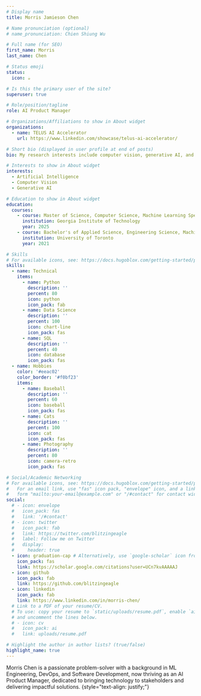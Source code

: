 ```yaml
---
# Display name
title: Morris Jamieson Chen

# Name pronunciation (optional)
# name_pronunciation: Chien Shiung Wu

# Full name (for SEO)
first_name: Morris
last_name: Chen

# Status emoji
status:
  icon: ☕️

# Is this the primary user of the site?
superuser: true

# Role/position/tagline
role: AI Product Manager

# Organizations/Affiliations to show in About widget
organizations:
  - name: TELUS AI Accelerator
    url: https://www.linkedin.com/showcase/telus-ai-accelerator/

# Short bio (displayed in user profile at end of posts)
bio: My research interests include computer vision, generative AI, and all things machine learning.

# Interests to show in About widget
interests:
  - Artificial Intelligence
  - Computer Vision
  - Generative AI

# Education to show in About widget
education:
  courses:
    - course: Master of Science, Computer Science, Machine Learning Specialization
      institution: Georgia Institute of Technology
      year: 2025
    - course: Bachelor's of Applied Science, Engineering Science, Machine Intelligence Option
      institution: University of Toronto
      year: 2021

# Skills
# For available icons, see: https://docs.hugoblox.com/getting-started/page-builder/#icons
skills:
  - name: Technical
    items:
      - name: Python
        description: ''
        percent: 80
        icon: python
        icon_pack: fab
      - name: Data Science
        description: ''
        percent: 100
        icon: chart-line
        icon_pack: fas
      - name: SQL
        description: ''
        percent: 40
        icon: database
        icon_pack: fas
  - name: Hobbies
    color: '#eeac02'
    color_border: '#f0bf23'
    items:
      - name: Baseball
        description: ''
        percent: 60
        icon: baseball
        icon_pack: fas
      - name: Cats
        description: ''
        percent: 100
        icon: cat
        icon_pack: fas
      - name: Photography
        description: ''
        percent: 80
        icon: camera-retro
        icon_pack: fas

# Social/Academic Networking
# For available icons, see: https://docs.hugoblox.com/getting-started/page-builder/#icons
#   For an email link, use "fas" icon pack, "envelope" icon, and a link in the
#   form "mailto:your-email@example.com" or "/#contact" for contact widget.
social:
  # - icon: envelope
  #   icon_pack: fas
  #   link: '/#contact'
  # - icon: twitter
  #   icon_pack: fab
  #   link: https://twitter.com/blitzingeagle
  #   label: Follow me on Twitter
  #   display:
  #     header: true
  - icon: graduation-cap # Alternatively, use `google-scholar` icon from `ai` icon pack
    icon_pack: fas
    link: https://scholar.google.com/citations?user=UCn7kvAAAAAJ
  - icon: github
    icon_pack: fab
    link: https://github.com/blitzingeagle
  - icon: linkedin
    icon_pack: fab
    link: https://www.linkedin.com/in/morris-chen/
  # Link to a PDF of your resume/CV.
  # To use: copy your resume to `static/uploads/resume.pdf`, enable `ai` icons in `params.yaml`,
  # and uncomment the lines below.
  # - icon: cv
  #   icon_pack: ai
  #   link: uploads/resume.pdf

# Highlight the author in author lists? (true/false)
highlight_name: true
---
```


Morris Chen is a passionate problem-solver with a background in ML Engineering, DevOps, and Software Development, now thriving
as an AI Product Manager, dedicated to bringing technology to stakeholders and delivering impactful solutions.
{style="text-align: justify;"}
